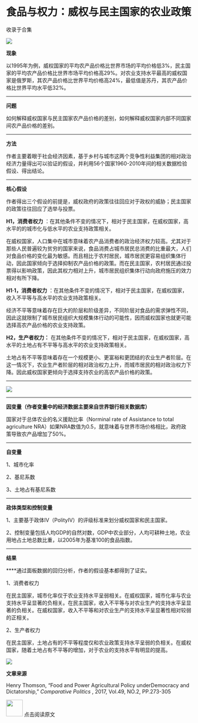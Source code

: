 # 食品与权力：威权与民主国家的农业政策


收录于合集

![](/images/681/2.gif)  

**现象**

以1995年为例，威权国家的平均农产品价格比世界市场的平均价格低3%，民主国家的平均农产品价格比世界市场平均价格高29%。对农业支持水平最高的威权国家是俄罗斯，其农产品价格比世界平均价格高24%，最低值是苏丹，其农产品价格比世界平均水平低32%。

 ****

**问题**

如何解释威权国家与民主国家农产品价格的差别，如何解释威权国家内部不同国家间农产品价格的差别。

 ****

**方法**

作者主要着眼于社会经济因素，基于乡村与城市这两个竞争性利益集团的相对政治经济力量得出可以验证的假设，并利用56个国家1960-2010年间的相关数据检验假设、得出结论。

 ****

**核心假设**

作者得出三个假设的前提是，威权政府的政策往往回应对于政权的威胁；民主国家的政策往往回应了选举与投票。

**H1，消费者权力** ：在其他条件不变的情况下，相对于民主国家，在威权国家，高水平的的城市化与低水平的农业支持政策相关。

在威权国家，人口集中在城市意味着农产品消费者的政治经济权力较高。尤其对于那些人民普遍较为贫穷的国家来说，食品消费占城市居民总消费的比重最大，人们对食品价格的变化最为敏感。而且相比于农村居民，城市居民更容易组织集体行动，因此国家倾向于选择抑制农产品价格的政策。而在民主国家，农村居民通过投票得以影响政策，因此其权力相对上升，城市居民组织集体行动向政府施压的效力相对有所下降。

**H1·1，消费者权力** ：在其他条件不变的情况下，相对于民主国家，在威权国家，收入不平等与高水平的农业支持政策相关。

经济不平等意味着存在巨大的阶层和阶级差异，不同阶层对食品的需求弹性不同，因此这就限制了城市居民组织大规模集体行动的可能性，因而威权国家也就更可能选择高农产品价格的农业支持政策。

**H2，生产者权力：** 在其他条件不变的情况下，相对于民主国家，在威权国家，高水平的土地占有不平等与高水平的农业支持政策相关。

土地占有不平等意味着存在一个规模更小、更富裕和更团结的农业生产者阶层。在这一情况下，农业生产者阶层的相对政治权力上升，而城市居民的相对政治权力下降。因此威权国家更倾向于选择支持农业的高农产品价格的政策。

 ****

![](/images/681/3.jpeg)

****  

**因变量（作者变量中的经济数据主要来自世界银行相关数据库）**

国家对于总体农业的名义援助比率（Norminal rate of Assistance to total agriculture
NRA）如果NRA数值为0.5，就意味着与世界市场价格相比，政府政策导致农产品增加了50%。

 ****

**自变量**

1、城市化率

2、基尼系数

3、土地占有基尼系数

 ****

**政体类型和控制变量**

1、主要基于政体Ⅳ（PolityⅣ）的评级标准来划分威权国家和民主国家。

2、控制变量包括人均GDP的自然对数，GDP中农业部分，人均可耕种土地，农业用地占土地总数比重，以2005年为基准100的食品指数。

 ****

**结果**

 ****通过面板数据的回归分析，作者的假设基本都得到了证实。

1、消费者权力

在民主国家，城市化率仅于农业支持水平呈弱相关。在威权国家，城市化率与农业支持水平呈显著的负相关。在民主国家，收入不平等与对农业生产的支持水平呈显著的负相关。在威权国家，收入不平等和对农业生产的支持水平呈显著性相对较弱的正相关。

2、生产者权力

在民主国家，土地占有的不平等程度仅和农业政策支持水平呈弱的负相关。在威权国家，随着土地占有不平等的增加，对于农业的支持水平有明显的提高。

<img src='/images/681/4.gif' width='auto' />

**文章来源**

Henry Thomson, “Food and Power Agricultural Policy underDemocracy and
Dictatorship,” _Comparative Politics_ , 2017, Vol.49, NO.2, PP.273-305

<img src='/images/681/5.gif' width='45px' height='' /> 点击阅读原文  

